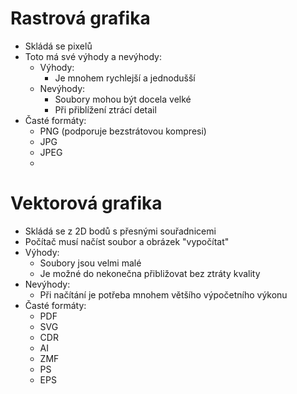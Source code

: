 # Rastrová grafika
 - Skládá se pixelů
 - Toto má své výhody a nevýhody:
   - Výhody:
     - Je mnohem rychlejší a jednodušší
   - Nevýhody:
     - Soubory mohou být docela velké
     - Při přiblížení ztrácí detail
 - Časté formáty:
   - PNG (podporuje bezstrátovou kompresi)
   - JPG
   - JPEG
   - 

# Vektorová grafika
 - Skládá se z 2D bodů s přesnými souřadnicemi
 - Počítač musí načíst soubor a obrázek "vypočítat"
 - Výhody:
   - Soubory jsou velmi malé
   - Je možné do nekonečna přibližovat bez ztráty kvality
 - Nevýhody:
   - Při načítání je potřeba mnohem většího výpočetního výkonu
 - Časté formáty:
   - PDF
   - SVG
   - CDR
   - AI
   - ZMF
   - PS
   - EPS
